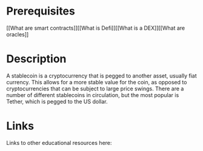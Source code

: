 # Prerequisites
[[What are smart contracts]][[What is Defi]][[What is a DEX]][[What are oracles]]

# Description
A stablecoin is a cryptocurrency that is pegged to another asset, usually fiat currency. This allows for a more stable value for the coin, as opposed to cryptocurrencies that can be subject to large price swings. There are a number of different stablecoins in circulation, but the most popular is Tether, which is pegged to the US dollar.

# Links
Links to other educational resources here: